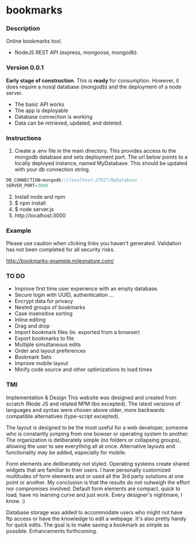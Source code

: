 # bookmarks

### Description
Online bookmarks tool.
* NodeJS REST API (express, mongoose, mongodb). 

### Version 0.0.1 
__Early stage of construction__. This is __ready__ for consumption. However, it does require a nosql database (mongodb) and the deployment of a node server. 
* The basic API works
* The app is deployable
* Database connection is working
* Data can be retrieved, updated, and deleted.

### Instructions
1. Create a .env file in the main directory. This provides access to the mongodb database and sets deployment port. The url below points to a locally deployed instance, named MyDatabase. This should be updated with your db connection string.
```javascript
DB_CONNECTION=mongodb://localhost:27017/MyDatabase
SERVER_PORT=3000
```
2. Install node and npm
3. $ npm install
4. $ node server.js
5. http://localhost:3000

### Example
Please use caution when clicking links you haven't generated. Validation has not been completed for all security risks.

http://bookmarks-example.milesnature.com/

### TO DO
* Improve first time user experience with an empty database.
* Secure login with UUID, authentication ...
* Encrypt data for privacy
* Nested groups of bookmarks
* Case insensitive sorting
* Inline editing
* Drag and drop
* Import bookmark files (ie. exported from a browser)
* Export bookmarks to file
* Multiple simultaneous edits
* Order and layout preferences
* Bookmark Sets
* Improve mobile layout
* Minify code source and other optimizations to load times 

### TMI
Implementation & Design
This website was designed and created from scratch (Node JS and related NPM libs excepted). The latest versions of languages and syntax were chosen above older, more backwards compatible alternatives (type-script excepted).

The layout is designed to be the most useful for a web developer, someone who is constantly jumping from one bowser or operating system to another. The organization is deliberately simple (no folders or collapsing groups), allowing the user to see everything all at once. Alternative layouts and functionality may be added, especially for mobile.

Form elements are deliberately not styled. Operating systems create shared widgets that are familiar to their users. I have personally customized multitudes of form elements and or used all the 3rd party solutions at one point or another. My conclusion is that the results do not outweigh the effort nor compromises involved. Default form elements are compact, quick to load, have no learning curve and just work. Every designer's nightmare, I know. :)

Database storage was added to accommodate users who might not have ftp access or have the knowledge to edit a webpage. It's also pretty handy for quick edits. The goal is to make saving a bookmark as simple as possible. Enhancements forthcoming.
